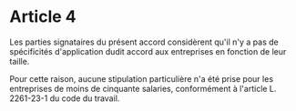 # Article 4

Les parties signataires du présent accord considèrent qu'il n'y a pas de spécificités d'application dudit accord aux entreprises en fonction de leur taille.

Pour cette raison, aucune stipulation particulière n'a été prise pour les entreprises de moins de cinquante salaries, conformément à l'article L. 2261-23-1 du code du travail.

